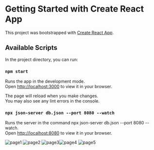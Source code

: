 # Getting Started with Create React App

This project was bootstrapped with [Create React App](https://github.com/facebook/create-react-app).

## Available Scripts

In the project directory, you can run:

### `npm start`

Runs the app in the development mode.\
Open [http://localhost:3000](http://localhost:3000) to view it in your browser.

The page will reload when you make changes.\
You may also see any lint errors in the console.

### `npx json-server db.json --port 8080 --watch`

Runs the server in the command npx json-server db.json --port 8080 --watch.\
Open [http://localhost:8080](http://localhost:8080) to view it in your browser.


![page1](https://user-images.githubusercontent.com/66964293/165581357-dc408b17-0d4c-4240-92ab-53cd7b4d9de9.png)
![page2](https://user-images.githubusercontent.com/66964293/165581373-6c4d10fa-a514-4514-80ee-dca6dd711ce9.png)
![page3](https://user-images.githubusercontent.com/66964293/165581390-5aae4582-5a2a-42d4-a718-864bf0a7ed91.PNG)![page4](https://user-images.githubusercontent.com/66964293/165581405-0cd9f3fc-fed7-4da3-8bd0-df507c84f39e.PNG)
![page5](https://user-images.githubusercontent.com/66964293/165581443-ddce552a-3a77-445f-8181-0df16f6fd676.PNG)

